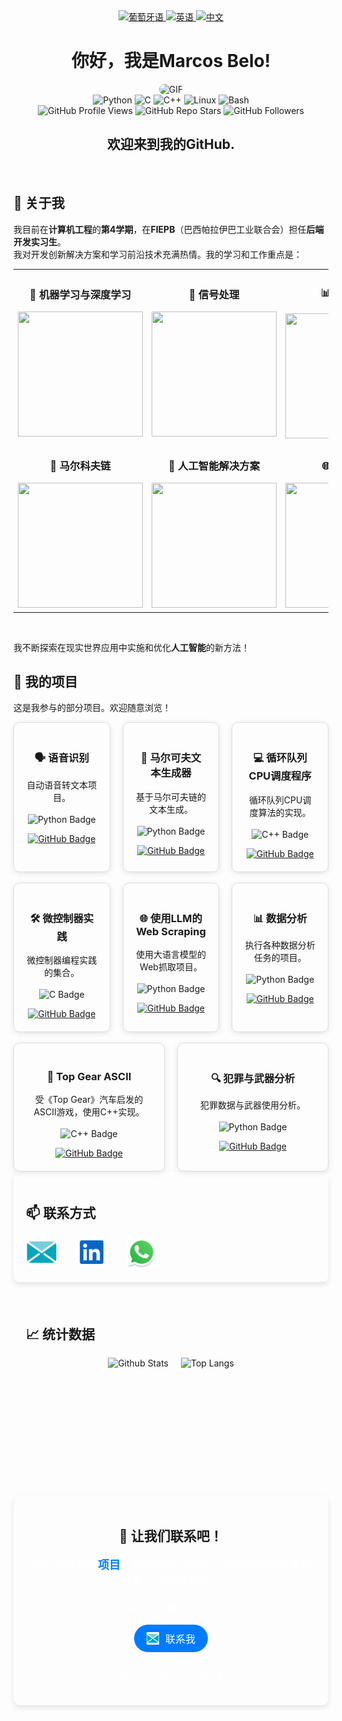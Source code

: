 <div align="center">
  <a href="https://github.com/marcovins/marcovins/blob/main/README-PT.md">
    <img src="https://www.svgrepo.com/show/405433/flag-for-flag-brazil.svg" alt="葡萄牙语" width="50" height="50">
  </a>
  <a href="https://github.com/marcovins/marcovins/blob/main/README.md">
    <img src="https://www.svgrepo.com/show/405645/flag-for-flag-united-states.svg" alt="英语" width="50" height="50">
  </a>
  <a href="https://github.com/marcovins/marcovins/blob/main/README-CH.md">
    <img src="https://www.svgrepo.com/show/405448/flag-for-flag-china.svg" alt="中文" width="50" height="50">
  </a>
</div>

<div align="center">
  <h1>你好，我是Marcos Belo!</h1>
  <img src="https://media2.giphy.com/media/v1.Y2lkPTc5MGI3NjExZWw4MWtsNnFxM2ZrM3RmY20wOGc5dzQ5ZGJoc3ExMGJkYWU4azM4dCZlcD12MV9pbnRlcm5hbF9naWZfYnlfaWQmY3Q9Zw/bJ4TVNYNUympPgcpem/giphy.gif" alt="GIF" style="border-radius: 20px;">
</div>

<div align="center">
  <img src="https://img.shields.io/badge/Python-3776AB?style=round-the-badge&logo=python&logoColor=white" alt="Python">
  <img src="https://img.shields.io/badge/C-00599C?style=round-the-badge&logo=c&logoColor=white" alt="C">
  <img src="https://img.shields.io/badge/C++-00599C?style=round-the-badge&logo=c%2B%2B&logoColor=white" alt="C++">
  <img src="https://img.shields.io/badge/Linux-FCC624?style=round-the-badge&logo=linux&logoColor=black" alt="Linux">
  <img src="https://img.shields.io/badge/Bash-4EAA25?style=round-the-badge&logo=gnu-bash&logoColor=white" alt="Bash">
</div>

<div align="center">
  <img src="https://komarev.com/ghpvc/?username=marcovins&color=blue&style=round-the-badge" alt="GitHub Profile Views">
  <img src="https://img.shields.io/github/stars/marcovins?style=round-the-badge" alt="GitHub Repo Stars">
  <img src="https://img.shields.io/github/followers/marcovins?style=round-the-badge" alt="GitHub Followers">
</div>

<div align="center">
  <h2>欢迎来到我的GitHub.</h2>
</div>

<br>

## 🚀 关于我

我目前在**计算机工程**的**第4学期**，在**FIEPB**（巴西帕拉伊巴工业联合会）担任**后端开发实习生**。  
我对开发创新解决方案和学习前沿技术充满热情。我的学习和工作重点是：

<table>
  <tr>
    <td align="center">
      <h3>🧠 机器学习与深度学习</h3>
      <img src="https://media3.giphy.com/media/v1.Y2lkPTc5MGI3NjExdHQ4ZGw1cjNvMTM0ajM4dm1ycHI2cGNnczB4MmQ5YjJqaXE5Z29hOCZlcD12MV9pbnRlcm5hbF9naWZfYnlfaWQmY3Q9Zw/bpmNf92LmkoMw/giphy.gif" width="200px" height="200px">
    </td>
    <td align="center">
      <h3>🔧 信号处理</h3>
      <img src="https://media4.giphy.com/media/v1.Y2lkPTc5MGI3NjExYWN0MTBwMmFpeGl2cjJmZ2VwZnQweDFleWtyNmkwOHVmeHRxNG4zdSZlcD12MV9pbnRlcm5hbF9naWZfYnlfaWQmY3Q9Zw/X0iqiPHFdrEctzDKMU/giphy.gif" width="200px" height="200px">
    </td>
    <td align="center">
      <h3>📊 数据处理</h3>
      <img src="https://media3.giphy.com/media/v1.Y2lkPTc5MGI3NjExdW5zcDUyNG1iZmU1d253aDJ2MDBiaDE5ODUya3E1NGh1ajRlNHprbSZlcD12MV9pbnRlcm5hbF9naWZfYnlfaWQmY3Q9Zw/dtB7kgF86VwZWY5Iee/giphy.gif" width="200px" height="200px">
    </td>
  </tr>
  <tr>
    <td align="center">
      <h3>🧩 马尔科夫链</h3>
      <img src="https://media1.tenor.com/m/mskx_ROTkMAAAAAd/markov-chain-markovchain.gif" width="200px" height="200px">
    </td>
    <td align="center">
      <h3>🤖 人工智能解决方案</h3>
      <img src="https://media1.giphy.com/media/v1.Y2lkPTc5MGI3NjExNmMzdXA5ZTk4YjM1Z3ZuZnhpMW5meTgyeDF2a3ZqbDllMWQyN2htZyZlcD12MV9pbnRlcm5hbF9naWZfYnlfaWQmY3Q9Zw/l0ExlTPcZqobpseyY/giphy.gif" width="200px" height="200px">
    </td>
    <td align="center">
      <h3>🌐 网络抓取</h3>
      <img src="https://media4.giphy.com/media/v1.Y2lkPTc5MGI3NjExd3V0NG82OWN5eGpxazVzbmQxMGU0aHpienRoOXl2YmF0enpyOXV4biZlcD12MV9pbnRlcm5hbF9naWZfYnlfaWQmY3Q9Zw/26tn33aiTi1jkl6H6/giphy.gif" width="200px" height="200px">
    </td>
  </tr>
</table>


<br>

我不断探索在现实世界应用中实施和优化**人工智能**的新方法！

## 🚀 我的项目

这是我参与的部分项目。欢迎随意浏览！

<div align="center">
  <!-- 第一行：语音识别、马尔可夫文本生成器、循环队列CPU调度程序 -->
  <div style="display: flex; justify-content: center; gap: 20px;">
    <div style="width: 250px; text-align: center; border: 1px solid #ddd; padding: 20px; border-radius: 10px; box-shadow: 0 2px 10px rgba(0, 0, 0, 0.1);">
      <h3>🗣️ 语音识别</h3>
      <p>自动语音转文本项目。<br><br><img src="https://img.shields.io/badge/python-3776AB?style=round-square&logo=python&logoColor=white" alt="Python Badge"></p>
      <a href="https://github.com/marcovins/speech-recognition" target="_blank">
        <img src="https://img.shields.io/badge/GitHub-Project-blue?style=round-square" alt="GitHub Badge">
      </a>
    </div>
    <div style="width: 250px; text-align: center; border: 1px solid #ddd; padding: 20px; border-radius: 10px; box-shadow: 0 2px 10px rgba(0, 0, 0, 0.1);">
      <h3>🔄 马尔可夫文本生成器</h3>
      <p>基于马尔可夫链的文本生成。<br><br><img src="https://img.shields.io/badge/python-3776AB?style=round-square&logo=python&logoColor=white" alt="Python Badge"></p>
      <a href="https://github.com/marcovins/markov-text-generator" target="_blank">
        <img src="https://img.shields.io/badge/GitHub-Project-blue?style=round-square" alt="GitHub Badge">
      </a>
    </div>
    <div style="width: 250px; text-align: center; border: 1px solid #ddd; padding: 20px; border-radius: 10px; box-shadow: 0 2px 10px rgba(0, 0, 0, 0.1);">
      <h3>💻 循环队列CPU调度程序</h3>
      <p>循环队列CPU调度算法的实现。<br><br><img src="https://img.shields.io/badge/c++-00599C?style=round-square&logo=cplusplus&logoColor=white" alt="C++ Badge"></p>
      <a href="https://github.com/marcovins/round-robin-cpu-scheduler" target="_blank">
        <img src="https://img.shields.io/badge/GitHub-Project-blue?style=round-square" alt="GitHub Badge">
      </a>
    </div>
  </div>
  <br>
  <!-- 第二行：微控制器实践、Web Scraping LLM、数据分析 -->
  <div style="display: flex; justify-content: center; gap: 20px;">
    <div style="width: 250px; text-align: center; border: 1px solid #ddd; padding: 20px; border-radius: 10px; box-shadow: 0 2px 10px rgba(0, 0, 0, 0.1);">
      <h3>🛠️ 微控制器实践</h3>
      <p>微控制器编程实践的集合。<br><br><img src="https://img.shields.io/badge/-00599C?style=round-square&logo=c&logoColor=white" alt="C Badge"></p>
      <a href="https://github.com/marcovins/praticas-microcontroladores" target="_blank">
        <img src="https://img.shields.io/badge/GitHub-Project-blue?style=round-square" alt="GitHub Badge">
      </a>
    </div>
    <div style="width: 250px; text-align: center; border: 1px solid #ddd; padding: 20px; border-radius: 10px; box-shadow: 0 2px 10px rgba(0, 0, 0, 0.1);">
      <h3>🌐 使用LLM的Web Scraping</h3>
      <p>使用大语言模型的Web抓取项目。<br><br><img src="https://img.shields.io/badge/python-3776AB?style=round-square&logo=python&logoColor=white" alt="Python Badge"></p>
      <a href="https://github.com/marcovins/projeto-web-scraping-LLM" target="_blank">
        <img src="https://img.shields.io/badge/GitHub-Project-blue?style=round-square" alt="GitHub Badge">
      </a>
    </div>
    <div style="width: 250px; text-align: center; border: 1px solid #ddd; padding: 20px; border-radius: 10px; box-shadow: 0 2px 10px rgba(0, 0, 0, 0.1);">
      <h3>📊 数据分析</h3>
      <p>执行各种数据分析任务的项目。<br><br><img src="https://img.shields.io/badge/python-3776AB?style=round-square&logo=python&logoColor=white" alt="Python Badge"></p>
      <a href="https://github.com/marcovins/data-analysis" target="_blank">
        <img src="https://img.shields.io/badge/GitHub-Project-blue?style=round-square" alt="GitHub Badge">
      </a>
    </div>
  </div>
  <br>
  <!-- 第三行：Top Gear ASCII 和 犯罪与武器分析 -->
  <div style="display: flex; justify-content: center; gap: 20px;">
    <div style="width: 250px; text-align: center; border: 1px solid #ddd; padding: 20px; border-radius: 10px; box-shadow: 0 2px 10px rgba(0, 0, 0, 0.1);">
      <h3>🚗 Top Gear ASCII</h3>
      <p>受《Top Gear》汽车启发的ASCII游戏，使用C++实现。<br><br><img src="https://img.shields.io/badge/c++-00599C?style=round-square&logo=cplusplus&logoColor=white" alt="C++ Badge"></p>
      <a href="https://github.com/marcovins/top-gear-ascii" target="_blank">
        <img src="https://img.shields.io/badge/GitHub-Project-blue?style=round-square" alt="GitHub Badge">
      </a>
    </div>
    <div style="width: 250px; text-align: center; border: 1px solid #ddd; padding: 20px; border-radius: 10px; box-shadow: 0 2px 10px rgba(0, 0, 0, 0.1);">
      <h3>🔍 犯罪与武器分析</h3>
      <p>犯罪数据与武器使用分析。<br><br><img src="https://img.shields.io/badge/python-3776AB?style=round-square&logo=python&logoColor=white" alt="Python Badge"></p>
      <a href="https://github.com/marcovins/analise-armas-criminalidade-br" target="_blank">
        <img src="https://img.shields.io/badge/GitHub-Project-blue?style=round-square" alt="GitHub Badge">
      </a>
    </div>
  </div>
</div>

<!-- 联系部分 -->
<div style="text-align: left; padding: 20px; border-radius: 10px; background-color:rgb(0, 0, 0, 0); box-shadow: 0 4px 8px rgba(0, 0, 0, 0.1);">
  <h2>📫 联系方式</h2>
  <div style="display: inline-flex; gap: 30px; justify-content: center; align-items: center;">
    <a href="mailto:marcosbelods@gmail.com" style="transition: transform 0.3s ease;">
      <img alt="E-mail" width="50" height="50" src="https://raw.githubusercontent.com/marcovins/marcovins/master/icons/email.svg" style="border-radius: 10px; transition: transform 0.3s ease;">
    </a>
    <a href="https://www.linkedin.com/in/marcos-belo-b78775271/" style="transition: transform 0.3s ease;">
      <img alt="LinkedIn" width="50" height="50" src="https://raw.githubusercontent.com/marcovins/marcovins/master/icons/linkedin.svg" style="border-radius: 10px; transition: transform 0.3s ease;">
    </a>
    <a href="https://api.whatsapp.com/send?phone=5583988152350" style="transition: transform 0.3s ease;">
      <img alt="WhatsApp" width="50" height="50" src="https://raw.githubusercontent.com/marcovins/marcovins/master/icons/whatsapp.svg" style="border-radius: 10px; transition: transform 0.3s ease;">
    </a>
  </div>
</div>

<!-- 添加hover效果 -->
<style>
  div a:hover img, .badge:hover, .gif:hover, .project-card:hover, .stats:hover {
    transform: scale(1.1);
    transition: transform 0.3s ease;
  }

  .project-card {
    border: 1px solid #ddd;
    padding: 20px;
    border-radius: 10px;
    box-shadow: 0 2px 10px rgba(0, 0, 0, 0.1);
    transition: transform 0.3s ease, box-shadow 0.3s ease;
  }

  .stats {
    transition: transform 0.3s ease, box-shadow 0.3s ease;
  }

  .badge, .gif {
    transition: transform 0.3s ease;
  }
</style>

<br>

<!-- 统计部分 -->
<div style="text-align: left; padding: 20px; border-radius: 10px; background-color:rgb(0, 0, 0, 0); box-shadow: 0 4px 8px rgba(0, 0, 0, 0);">
  <h2>📈 统计数据</h2>
  <div style="display: flex; justify-content: center; gap: 20px;">
    <img src="https://github-readme-stats.vercel.app/api?username=marcovins&show_icons=true&theme=tokyonight&height=200" alt="Github Stats" style="height: 200px; width: auto;">
    <img src="https://github-readme-stats.vercel.app/api/top-langs/?username=marcovins&theme=tokyonight&layout=donut&height=200" alt="Top Langs" style="height: 200px; width: auto;">
  </div>
</div>

<div style="text-align: center; padding: 20px; border-radius: 10px; background-color: rgb(0, 0, 0, 0); box-shadow: 0 4px 8px rgba(0, 0, 0, 0.1);">
  <h2>🚀 让我们联系吧！</h2>
  <p style="font-size: 18px; color:rgb(255, 255, 255);">
    随时浏览我的<strong><a href="## 🚀 我的项目" style="color: #007BFF; text-decoration: none;">项目</a></strong>，如果你想合作或只是和我聊聊技术和开发，欢迎联系我。
  </p>
  <p style="font-size: 16px; color: rgb(255, 255, 255);">
    你的反馈和想法总是欢迎的。让我们一起创造一些了不起的东西！
  </p>
  <a href="mailto:marcosbelods@gmail.com" style="display: inline-flex; gap: 10px; align-items: center; padding: 10px 20px; border-radius: 30px; background-color: #007BFF; color: white; font-size: 16px; text-decoration: none; transition: transform 0.3s ease;">
    <img src="https://raw.githubusercontent.com/marcovins/marcovins/master/icons/email.svg" width="20" height="20" alt="E-mail"> 联系我
  </a>
  <br><br>
  <p style="font-size: 14px; color:rgb(255, 255, 255);">
    感谢访问我的个人资料！👋
  </p>
</div>

<!-- hover效果 -->
<style>
  a:hover {
    transform: scale(1.1);
    box-shadow: 0 4px 8px rgba(0, 0, 0, 0.2);
  }
</style>

